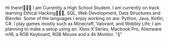 Hi there!🧑🏻‍💻
I am Currently a High School Student. I am currently on track learning Ethical Hacking🧑🏻‍💻, SQL, Web Devolopment, Data Structures and Blender. Some of the languages I enjoy working on are: Python, Java, Kotlin, C#. I play games mostly such as Minecraft, Valorant, and Wobbly Life; 
I am planning to make a setup using an: Xbox X Series, Macbook Pro, Alienware m16, a RGB Keyboard, RGB Mouse and a 4k Monitor. "§"
